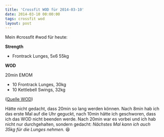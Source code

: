 ```yaml
---
title: 'Crossfit WOD für 2014-03-10'
date: 2014-03-10 00:00:00 
tags: crossfit wod
layout: post
---
```

Mein #crossfit #wod für heute:

**Strength**

* Frontrack Lunges, 5x6 55kg

**WOD**

20min EMOM

* 10 Frontrack Lunges, 30kg
* 10 Kettlebell Swings, 32kg

([Quelle WOD][0])

Hätte nicht gedacht, dass 20min so lang werden können. Nach 8min hab ich das erste Mal auf die Uhr geguckt, nach 10min hätte ich geschworen, dass ich das WOD nicht beenden werde. Nach 20min war es vorbei und ich hab nicht nur durchgehalten, sondern gedacht: *Nächstes Mal kann ich auch 35kg für die Lunges nehmen.* :satisfied:

[0]: http://www.crossfithh.de/1/post/2014/03/workout-monday8.html

